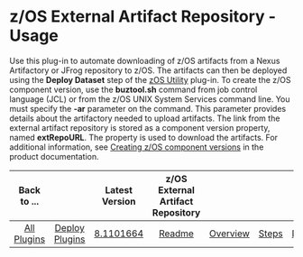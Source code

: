
z/OS External Artifact Repository - Usage
=========================================

Use this plug-in to automate downloading of z/OS artifacts from a Nexus Artifactory or JFrog repository to z/OS. The artifacts can then be deployed using the **Deploy Dataset** step of the [zOS Utility](https://urbancode.github.io/IBM-UCx-PLUGIN-DOCS/UCD/zos-deploy/) plug-in.
To create the z/OS component version, use the **buztool.sh** command from job control language (JCL) or from the z/OS UNIX System Services command line. You must specify the **-ar** parameter on the command. This parameter provides details about the artifactory needed to upload artifacts. The link from the external artifact repository is stored as a component version property, named **extRepoURL**. The property is used to download the artifacts.
For additional information, see [Creating z/OS component versions](https://www.ibm.com/support/knowledgecenter/en/SS4GSP_7.0.4/com.ibm.udeploy.doc/topics/zos_runtools.html) in the product documentation.

|          Back to ...          |                                |                                                               Latest Version                                                                | z/OS External Artifact Repository ||||
|:-----------------------------:|:------------------------------:|:-------------------------------------------------------------------------------------------------------------------------------------------:|:---------------------------------:| :---: | :---: | :---: |
| [All Plugins](../../index.md) | [Deploy Plugins](../README.md) | [8.1101664](https://raw.githubusercontent.com/UrbanCode/IBM-UCD-PLUGINS/main/files/zOS-external-artifact-download/ExtArtRepo-8.1101664.zip) |        [Readme](README.md)        |[Overview](overview.md)|[Steps](steps.md)|[Downloads](downloads.md)|
